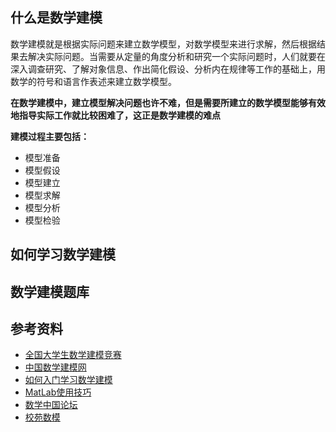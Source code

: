 ## 什么是数学建模

数学建模就是根据实际问题来建立数学模型，对数学模型来进行求解，然后根据结果去解决实际问题。当需要从定量的角度分析和研究一个实际问题时，人们就要在深入调查研究、了解对象信息、作出简化假设、分析内在规律等工作的基础上，用数学的符号和语言作表述来建立数学模型。

 **在数学建模中，建立模型解决问题也许不难，但是需要所建立的数学模型能够有效地指导实际工作就比较困难了，这正是数学建模的难点**

  

**建模过程主要包括：**

* 模型准备
* 模型假设
* 模型建立
* 模型求解
* 模型分析
* 模型检验

## 如何学习数学建模



## 数学建模题库



## 参考资料

* [全国大学生数学建模竞赛](http://www.mcm.edu.cn)
* [中国数学建模网](http://www.shumo.com)
* [如何入门学习数学建模](https://www.jianshu.com/p/09fcb377cecc)
* [MatLab使用技巧](https://ww2.mathworks.cn/help/matlab/getting-started-with-matlab.html)
* [数学中国论坛](http://www.madio.net)
* [校苑数模](http://www.mathor.com)